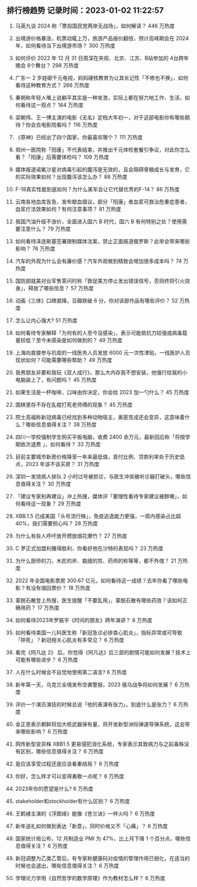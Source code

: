 
## 排行榜趋势 记录时间：2023-01-02 11:22:57
  
  1. 马英九谈 2024 称「票投国民党两岸无战场」，如何解读？ 446 万热度
    
  2. 出境游价格暴涨，机票动辄上万，旅游产品报价翻倍，预计高峰期会在 2024 年，如何看待当下出境游市场？ 300 万热度
    
  3. 如何评价 2022 年 12 月 31 日周深在央视、北京、江苏、B站参加的 4台跨年晚会 8个舞台？ 298 万热度
    
  4. 广东一 2 岁娃砸千元电视，妈妈硬核教育为让其长记性「不修也不换」，如何看待这种教育方式？ 266 万热度
    
  5. 秦朔称年轻人嘴上说躺平其实是一种发泄，实际上都在努力地工作、生活，如何看待这一观点？ 164 万热度
    
  6. 梁朝伟、王一博主演的电影《无名》定档大年初一，对于这部电影你有哪些期待？你会去电影院看吗？ 116 万热度
    
  7. 《原神》已经出了四个国家，你最喜欢哪个？ 111 万热度
    
  8. 郑州一医院称「阳康」不代表结束，并推出千元体检套餐引争议，对此你怎么看？「阳康」后需要体检吗？ 109 万热度
    
  9. 媒体报道诺氟沙星对病毒引起的腹泻是无效的，且会阻碍骨骼成长与发育，它的实际效果如何？出现腹泻该怎么办？ 88 万热度
    
  10. F-18真实性能到底如何？为什么美军会让它代替优秀的F-14？ 86 万热度
    
  11. 云南各地血库告急、发布献血倡议，部分「阳康」者血浆可救治危重症患者，血浆疗法效果如何？有何注意事项？ 81 万热度
    
  12. 我国汽油升级不涨价，全面进入国六 B 时代，国六 B 有何特别之处？使用需要注意什么？ 79 万热度
    
  13. 如何看待泽连斯基签署限制媒体法案，禁止正面报道俄罗斯？此举会带来哪些影响？ 76 万热度
    
  14. 汽车的外观为什么会有廉价感？汽车外观做到精致会增加很多成本吗？ 74 万热度
    
  15. 国防部就美对台军售答问时称「敦促美方停止发出错误信号，否则终将引火烧身」，释放了哪些信息？ 57 万热度
    
  16. 动画《三体》口碑直降，豆瓣跌破 6 分，你对该部作品有哪些评价？ 52 万热度
    
  17. 怎么让内心强大? 51 万热度
    
  18. 如何看待专家解释「为何有的人至今没感染」，表示可能抵抗力较强或病毒载量较低？至今未感染是如何做到的？ 49 万热度
    
  19. 上海向直接参与抗疫的一线医务人员发放 6000 元一次性津贴，一线医护人员现状如何？可能需要哪些帮助？ 49 万热度
    
  20. 我男朋友非要和我玩《双人成行》，那么大内存我不想安装，他强行给我的小电脑装上了，有问题吗？ 45 万热度
    
  21. 如果生活是一杯咖啡，口味由你决定，你会给 2023 加一勺什么？ 45 万热度
    
  22. 围棋里存不存在乱棍打死老师傅的现象？ 45 万热度
    
  23. 院士高福称新冠病毒已经找到多种动物宿主，奥密克戎还会变异，这意味着什么？哪些信息值得关注？ 38 万热度
    
  24. 四川一学校强制学生购买平板电脑，收费 2400 余万元，最新回应称「将按学期依次退费 」，如何看待？ 33 万热度
    
  25. 目前主要城市新房价格降至一年来最低值，首付比例、贷款利率处于历史低点，2023 年该不该买房？ 31 万热度
    
  26. 深圳一发烧病人排队 2 小时过号被拒诊，与医生冲突被听诊器打破头，哪些信息值得关注？ 30 万热度
    
  27. 「建议专家别再建议」冲上热搜，媒体评「要理性看待专家建议被群嘲」，如何看待这一现象？ 29 万热度
    
  28. XBB.1.5 已成美国「头号流行株」，免疫逃逸能力更强，一周内感染占比超 40%，我们需要担心吗？ 28 万热度
    
  29. 为什么有些人呼吁放开燃放烟花爆竹？ 27 万热度
    
  30. C 罗正式加盟利雅得胜利，你看好他在沙特的表现吗？ 23 万热度
    
  31. 为什么厨师的刀、木匠的斧、裁缝的剪、药师的称等等，都不外借？ 21 万热度
    
  32. 2022 年全国电影票房 300.67 亿元，如何看待这一成绩？去年你看了哪些电影？有没有值回票价？ 18 万热度
    
  33. 蒙脱石散登上热搜，医生提醒「不要乱用」，蒙脱石散有哪些药效？该如何正确用药？ 17 万热度
    
  34. 如何看待2023年罗振宇《时间的朋友》跨年演讲？ 8 万热度
    
  35. 如何看待美国一儿科医生称「新冠急诊必排查心肌炎」，指标异常或可导致「猝死」？新冠相关心肌炎有多常见？ 6 万热度
    
  36. 看完《阿凡达 2》 后，你觉得《阿凡达》后三部的剧情可能如何发展？技术上可能有哪些进步？ 6 万热度
    
  37. 人在什么时候会不自觉地使用第二语言? 6 万热度
    
  38. 新年第一天，乌克兰全境发布空袭警报，2023 俄乌战争将如何发展？ 6 万热度
    
  39. 评价一个演员演技的时候总说「他的表演有张力」，到底什么是张力？ 6 万热度
    
  40. 金正恩表示朝鲜将加大核武器保有量，将开发新型洲际弹道导弹系统，这会带来哪些影响？ 6 万热度
    
  41. 网传新型变异株 XBB1.5 更易侵犯消化系统，专家表示其致病力与之前毒株没有区别，哪些信息值得关注？ 6 万热度
    
  42. 是应该享受过程还是应该看重结局？ 6 万热度
    
  43. 你好，怎么样才可以变得勇敢一点呢？ 6 万热度
    
  44. 2023年你的愿望是什么? 6 万热度
    
  45. stakeholder和stockholder有什么区别？ 6 万热度
    
  46. 王鹤棣主演的《浮图缘》能像《苍兰诀》一样火吗？ 6 万热度
    
  47. 新年送礼如何做到表达「新意」，同时价格又不「心痛」？ 6 万热度
    
  48. 国家统计局公布，12 月制造业 PMI 为 47%，比上月下降 1 个百分点，哪些信息值得关注？ 6 万热度
    
  49. 新冠调整为乙类乙管后，有专家称健康码对疫情的管理作用已弱化，在适当的时候也会退出，哪些信息值得关注？ 6 万热度
    
  50. 学理论力学用《自然哲学的数学原理》作为教材怎么样？ 6 万热度
    